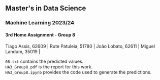 ## Master's in Data Science

### Machine Learning 2023/24
#### 3rd Home Assignment - Group 8

Tiago Assis, 62609 | Rute Patuleia, 51780 | João Lobato, 62611 | Miguel Landum, 35019 | 

`08.txt` contains the predicted values. \
`HA3_Group8.pdf` is the report for this work. \
`HA3_Group8.ipynb` provides the code used to generate the predictions.
